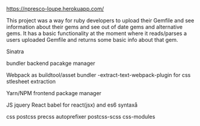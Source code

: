 https://npresco-loupe.herokuapp.com/

This project was a way for ruby developers to upload their Gemfile and see information about their gems and see out of date gems and alternative gems.
It has a basic functionality at the moment where it reads/parses a users uploaded Gemfile and returns some basic info about that gem.


Sinatra

bundler
  backend pacakge manager

Webpack as buildtool/asset bundler
  -extract-text-webpack-plugin for css stlesheet extraction

Yarn/NPM
  frontend package manager

JS
  jquery
  React
  babel for react(jsx) and es6 syntaxå

css
  postcss
    precss
    autoprefixer
    postcss-scss
    css-modules
